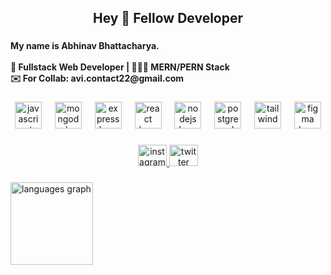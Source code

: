 <h2 align="center">Hey 👋 Fellow Developer</h2>

###

<h4 align="left">My name is Abhinav Bhattacharya.<br><br>🚀 Fullstack Web Developer | 👨🏽‍💻 MERN/PERN Stack<br>✉️ For Collab: avi.contact22@gmail.com</h4>

###



###

<div align="center">
  <img src="https://skillicons.dev/icons?i=js" height="43" alt="javascript logo"  />
  <img width="13" />
  <img src="https://cdn.jsdelivr.net/gh/devicons/devicon/icons/mongodb/mongodb-plain.svg" height="43" alt="mongodb logo"  />
  <img width="13" />
  <img src="https://skillicons.dev/icons?i=express" height="43" alt="express logo"  />
  <img width="13" />
  <img src="https://cdn.jsdelivr.net/gh/devicons/devicon/icons/react/react-original.svg" height="43" alt="react logo"  />
  <img width="13" />
  <img src="https://cdn.jsdelivr.net/gh/devicons/devicon/icons/nodejs/nodejs-plain.svg" height="43" alt="nodejs logo"  />
  <img width="13" />
  <img src="https://cdn.jsdelivr.net/gh/devicons/devicon/icons/postgresql/postgresql-original.svg" height="43" alt="postgresql logo"  />
  <img width="13" />
  <img src="https://skillicons.dev/icons?i=tailwind" height="43" alt="tailwindcss logo"  />
  <img width="13" />
  <img src="https://cdn.jsdelivr.net/gh/devicons/devicon/icons/figma/figma-original.svg" height="43" alt="figma logo"  />
</div>

###

<div align="center">
  <a href="https://www.instagram.com/zeher.avi/" target="_blank">
    <img src="https://raw.githubusercontent.com/maurodesouza/profile-readme-generator/master/src/assets/icons/social/instagram/default.svg" width="46" height="34" alt="instagram logo"  />
  </a>
  <a href="https://twitter.com/zeher_avi" target="_blank">
    <img src="https://raw.githubusercontent.com/maurodesouza/profile-readme-generator/master/src/assets/icons/social/twitter/default.svg" width="46" height="34" alt="twitter logo"  />
  </a>
</div>

###

<div align="left">
  <img src="https://github-readme-stats.vercel.app/api/top-langs?username=zeher-avi&locale=en&hide_title=false&layout=compact&card_width=320&langs_count=10&theme=codeSTACKr&hide_border=false&order=2" height="132" alt="languages graph"  />
</div>

###
